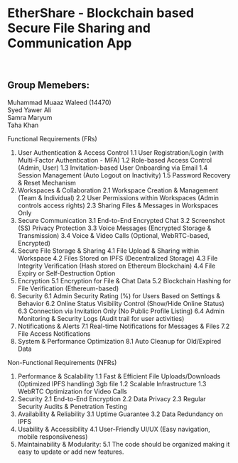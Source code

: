 <h1>EtherShare - Blockchain based Secure File Sharing and Communication App</h1><br>

<h2>Group Memebers:</h2>
Muhammad Muaaz Waleed (14470)<br>
Syed Yawer Ali <br>
Samra Maryum <br>
Taha Khan <br>


Functional Requirements (FRs)
1. User Authentication & Access Control
1.1 User Registration/Login (with Multi-Factor Authentication - MFA)
1.2 Role-based Access Control (Admin, User)
1.3 Invitation-based User Onboarding via Email
1.4 Session Management (Auto Logout on Inactivity)
1.5 Password Recovery & Reset Mechanism
2. Workspaces & Collaboration
2.1 Workspace Creation & Management (Team & Individual)
2.2 User Permissions within Workspaces (Admin controls access rights)
2.3 Sharing Files & Messages in Workspaces Only
3. Secure Communication
3.1 End-to-End Encrypted Chat
3.2 Screenshot (SS) Privacy Protection
3.3 Voice Messages (Encrypted Storage & Transmission)
3.4 Voice & Video Calls (Optional, WebRTC-based, Encrypted)
4. Secure File Storage & Sharing
4.1 File Upload & Sharing within Workspace
4.2 Files Stored on IPFS (Decentralized Storage)
4.3 File Integrity Verification (Hash stored on Ethereum Blockchain)
4.4 File Expiry or Self-Destruction Option
5. Encryption
5.1 Encryption for File & Chat Data
5.2 Blockchain Hashing for File Verification (Ethereum-based)
6. Security
6.1 Admin Security Rating (%) for Users Based on Settings & Behavior
6.2 Online Status Visibility Control (Show/Hide Online Status)
6.3 Connection via Invitation Only (No Public Profile Listing)
6.4 Admin Monitoring & Security Logs (Audit trail for user activities)
7. Notifications & Alerts
7.1 Real-time Notifications for Messages & Files
7.2 File Access Notifications
8. System & Performance Optimization
8.1 Auto Cleanup for Old/Expired Data

Non-Functional Requirements (NFRs)
1. Performance & Scalability
1.1 Fast & Efficient File Uploads/Downloads (Optimized IPFS handling) 3gb file
1.2 Scalable Infrastructure 
1.3 WebRTC Optimization for Video Calls 
2. Security
2.1 End-to-End Encryption 
2.2 Data Privacy
2.3 Regular Security Audits & Penetration Testing
3. Availability & Reliability
3.1 Uptime Guarantee 
3.2 Data Redundancy on IPFS 
4. Usability & Accessibility
4.1	User-Friendly UI/UX (Easy navigation, mobile responsiveness)
5. Maintainability & Modularity:
5.1	The code should be organized making it easy to update or add new features.
